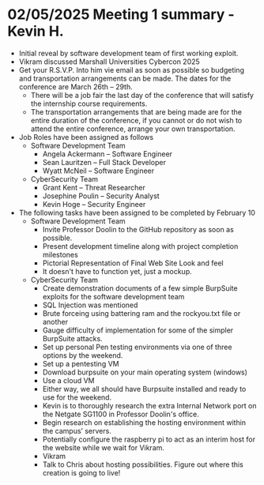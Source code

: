 # 02/05/2025 Meeting 1 summary - Kevin H.
* Initial reveal by software development team of first working exploit. 
* Vikram discussed Marshall Universities Cybercon 2025
* Get your R.S.V.P. Into him vie email as soon as possible so budgeting and transportation arrangements can be made. The dates for the conference are March 26th – 29th.
    * There will be a job fair the last day of the conference that will satisfy the internship course requirements.
    * The transportation arrangements that are being made are for the entire duration of the conference, if you cannot or do not wish to attend the entire conference, arrange your own transportation.
* Job Roles have been assigned as follows
    * Software Development Team
        * Angela Ackermann – Software Engineer
        * Sean Lauritzen – Full Stack Developer
        * Wyatt McNeil – Software Engineer
    * CyberSecurity Team
        * Grant Kent – Threat Researcher
        * Josephine Poulin – Security Analyst
        * Kevin Hoge – Security Engineer
* The following tasks have been assigned to be completed by February 10
    * Software Development Team
        * Invite Professor Doolin to the GitHub repository as soon as possible.
        * Present development timeline along with project completion milestones
        * Pictorial Representation of Final Web Site Look and feel
        * It doesn't have to function yet, just a mockup.
    * CyberSecurity Team
        * Create demonstration documents of a few simple BurpSuite exploits for the software development team
        * SQL Injection was mentioned
        * Brute forceing using battering ram and the rockyou.txt file or another 
        * Gauge difficulty of implementation for some of the simpler BurpSuite attacks.
        * Set up personal Pen testing environments via one of three options by the weekend.
        * Set up a pentesting VM
        * Download burpsuite on your main operating system (windows)
        * Use a cloud VM
        * Either way, we all should have Burpsuite installed and ready to use for the weekend.
        * Kevin is to thoroughly research the extra Internal Network port on the Netgate SG1100 in Professor Doolin's office. 
        * Begin research on establishing the hosting environment within the campus’ servers.
        * Potentially configure the raspberry pi to act as an interim host for the website while we wait for Vikram. 
        * Vikram
        * Talk to Chris about hosting possibilities. Figure out where this creation is going to live!
